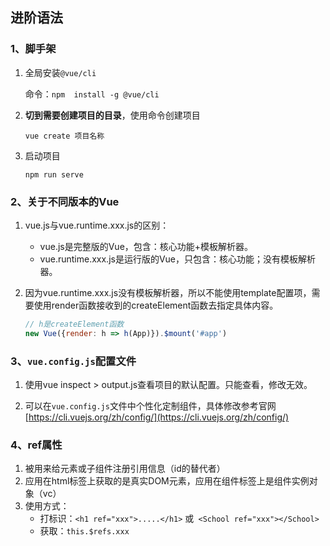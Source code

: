 ## 进阶语法

### 1、脚手架

1. 全局安装`@vue/cli`

    命令：`npm  install -g @vue/cli`

2. **切到需要创建项目的目录**，使用命令创建项目

    `vue create 项目名称`

3. 启动项目

    `npm run serve`

### 2、关于不同版本的Vue

1. vue.js与vue.runtime.xxx.js的区别：
    - vue.js是完整版的Vue，包含：核心功能+模板解析器。
    - vue.runtime.xxx.js是运行版的Vue，只包含：核心功能；没有模板解析器。

2. 因为vue.runtime.xxx.js没有模板解析器，所以不能使用template配置项，需要使用render函数接收到的createElement函数去指定具体内容。

    ```javascript
    // h是createElement函数
    new Vue({render: h => h(App)}).$mount('#app')
    ```

### 3、`vue.config.js`配置文件

1. 使用vue inspect > output.js查看项目的默认配置。只能查看，修改无效。

2. 可以在`vue.config.js`文件中个性化定制组件，具体修改参考官网 [https://cli.vuejs.org/zh/config/](https://cli.vuejs.org/zh/config/)

### 4、ref属性

1. 被用来给元素或子组件注册引用信息（id的替代者）
2. 应用在html标签上获取的是真实DOM元素，应用在组件标签上是组件实例对象（vc）
3. 使用方式：
    - 打标识：`<h1 ref="xxx">.....</h1>` 或` <School ref="xxx"></School>`
    - 获取：`this.$refs.xxx`